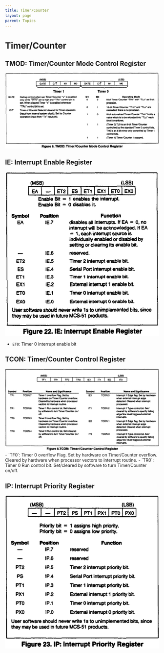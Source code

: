 ```yaml
---
title: Timer/Counter
layout: page
parent: Topics
---
```


# Timer/Counter

## TMOD: Timer/Counter Mode Control Register

<img src="topics/attachments/Pasted%20image%2020251015095212.png" alt="" srcset="{{ site.baseurl }}/topics/attachments/Pasted%20image%2020251015095212.png">


## IE: Interrupt Enable Register

<img src="topics/attachments/Pasted%20image%2020251015101736.png" alt="" srcset="{{ site.baseurl }}/topics/attachments/Pasted%20image%2020251015101736.png">

- `ET0`: Timer 0 interrupt enable bit

## TCON: Timer/Counter Control Register

<img src="topics/attachments/Pasted%20image%2020251015095355.png" alt="" srcset="{{ site.baseurl }}/topics/attachments/Pasted%20image%2020251015095355.png">
- `TF0`: Timer 0 overflow Flag. Set by hardware on Timer/Counter overflow. Cleared by hardware when processor vectors to interrupt routine.
- `TR0`: Timer 0 Run control bit. Set/cleared by software to turn Timer/Counter on/off.

## IP: Interrupt Priority Register

<img src="topics/attachments/Pasted%20image%2020251015102805.png" alt="" srcset="{{ site.baseurl }}/topics/attachments/Pasted%20image%2020251015102805.png">

